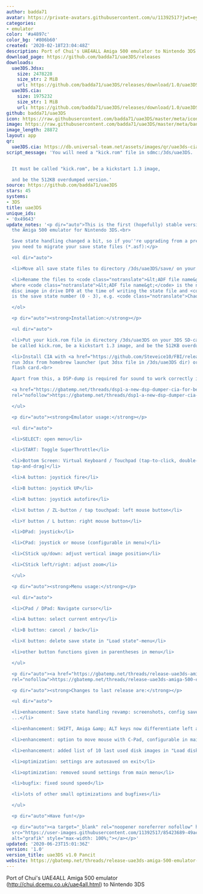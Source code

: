 ```yaml
---
author: badda71
avatar: https://private-avatars.githubusercontent.com/u/11392517?jwt=eyJhbGciOiJIUzI1NiIsInR5cCI6IkpXVCJ9.eyJpc3MiOiJnaXRodWIuY29tIiwiYXVkIjoicmF3LmdpdGh1YnVzZXJjb250ZW50LmNvbSIsImtleSI6ImtleTEiLCJleHAiOjE3MzQ2MTE0NjAsIm5iZiI6MTczNDYxMDI2MCwicGF0aCI6Ii91LzExMzkyNTE3In0.sp-DZ3WHb1zx5dPRlFFymotT7RAjYY_S2ee0oImFlRU&v=4
categories:
- emulator
color: '#a4897c'
color_bg: '#806b60'
created: '2020-02-18T23:04:48Z'
description: Port of Chui's UAE4ALL Amiga 500 emulator to Nintendo 3DS
download_page: https://github.com/badda71/uae3DS/releases
downloads:
  uae3DS.3dsx:
    size: 2478228
    size_str: 2 MiB
    url: https://github.com/badda71/uae3DS/releases/download/1.0/uae3DS.3dsx
  uae3DS.cia:
    size: 1975232
    size_str: 1 MiB
    url: https://github.com/badda71/uae3DS/releases/download/1.0/uae3DS.cia
github: badda71/uae3DS
icon: https://raw.githubusercontent.com/badda71/uae3DS/master/meta/icon.png
image: https://raw.githubusercontent.com/badda71/uae3DS/master/meta/banner.png
image_length: 28872
layout: app
qr:
  uae3DS.cia: https://db.universal-team.net/assets/images/qr/uae3ds-cia.png
script_message: 'You will need a "kick.rom" file in sdmc:/3ds/uae3DS.


  It must be called "kick.rom", be a kickstart 1.3 image,

  and be the 512KB overdumped version.'
source: https://github.com/badda71/uae3DS
stars: 45
systems:
- 3DS
title: uae3DS
unique_ids:
- '0x49643'
update_notes: '<p dir="auto">This is the first (hopefully) stable version of uae3DS,
  the Amiga 500 emulator for Nintendo 3DS.<br>

  Save state handling changed a bit, so if you''re upgrading from a previous version,
  you need to migrate your save state files (*.asf):</p>

  <ol dir="auto">

  <li>Move all save state files to directory /3ds/uae3DS/save/ on your SD card</li>

  <li>Rename the files to <code class="notranslate">&lt;ADF file name&gt;-&lt;NR&gt;.asf</code>
  where <code class="notranslate">&lt;ADF file name&gt;</code> is the name of the
  disc image in drive DF0 at the time of writing the state file and <code class="notranslate">&lt;NR&gt;</code>
  is the save state number (0 - 3), e.g. <code class="notranslate">Chaos Engine, The_Disk1.adf-0.asf</code></li>

  </ol>

  <p dir="auto"><strong>Installation:</strong></p>

  <ul dir="auto">

  <li>Put your kick.rom file in directory /3ds/uae3DS on your 3DS SD-card. It must
  be called kick.rom, be a kickstart 1.3 image, and be the 512KB overdumped version.</li>

  <li>Install CIA with <a href="https://github.com/Steveice10/FBI/releases">FBI</a>,
  run 3dsx from homebrew launcher (put 3dsx file in /3ds/uae3DS dir) or run 3ds from
  flash card.<br>

  Apart from this, a DSP-dump is required for sound to work correctly in the CIA version.<br>

  <a href="https://gbatemp.net/threads/dsp1-a-new-dsp-dumper-cia-for-better-stability.469461/"
  rel="nofollow">https://gbatemp.net/threads/dsp1-a-new-dsp-dumper-cia-for-better-stability.469461/</a></li>

  </ul>

  <p dir="auto"><strong>Emulator usage:</strong></p>

  <ul dir="auto">

  <li>SELECT: open menu</li>

  <li>START: Toggle SuperThrottle</li>

  <li>Bottom Screen: Virtual Keyboard / Touchpad (tap-to-click, double-tap-to-double-click,
  tap-and-drag)</li>

  <li>A button: joystick fire</li>

  <li>B button: joystick UP</li>

  <li>R button: joystick autofire</li>

  <li>X button / ZL-button / tap touchpad: left mouse button</li>

  <li>Y button / L button: right mouse button</li>

  <li>DPad: joystick</li>

  <li>CPad: joystick or mouse (configurable in menu)</li>

  <li>CStick up/down: adjust vertical image position</li>

  <li>CStick left/right: adjust zoom</li>

  </ul>

  <p dir="auto"><strong>Menu usage:</strong></p>

  <ul dir="auto">

  <li>CPad / DPad: Navigate cursor</li>

  <li>A button: select current entry</li>

  <li>B button: cancel / back</li>

  <li>X button: delete save state in "Load state"-menu</li>

  <li>other button functions given in parentheses in menu</li>

  </ul>

  <p dir="auto"><a href="https://gbatemp.net/threads/release-uae3ds-amiga-500-emulator-for-nintendo-3ds.558577/"
  rel="nofollow">https://gbatemp.net/threads/release-uae3ds-amiga-500-emulator-for-nintendo-3ds.558577/</a></p>

  <p dir="auto"><strong>Changes to last release are:</strong></p>

  <ul dir="auto">

  <li>enhancement: Save state handling revamp: screenshots, config saved in save states,
  ...</li>

  <li>enhancement: SHIFT, Amiga &amp; ALT keys now differentiate left and right press</li>

  <li>enhancement: option to move mouse with C-Pad, configurable in main menu</li>

  <li>enhancement: added list of 10 last used disk images in "Load disk image"-menu</li>

  <li>optimization: settings are autosaved on exit</li>

  <li>optimization: removed sound settings from main menu</li>

  <li>bugfix: fixed sound speed</li>

  <li>lots of other small optimizations and bugfixes</li>

  </ul>

  <p dir="auto">Have fun!</p>

  <p dir="auto"><a target="_blank" rel="noopener noreferrer nofollow" href="https://user-images.githubusercontent.com/11392517/85423689-49ac8480-b577-11ea-9693-440e3d212b8c.png"><img
  src="https://user-images.githubusercontent.com/11392517/85423689-49ac8480-b577-11ea-9693-440e3d212b8c.png"
  alt="grafik" style="max-width: 100%;"></a></p>'
updated: '2020-06-23T15:01:36Z'
version: '1.0'
version_title: uae3DS v1.0 Pancit
website: https://gbatemp.net/threads/release-uae3ds-amiga-500-emulator-for-nintendo-3ds.558577/
---
```

Port of Chui's UAE4ALL Amiga 500 emulator (http://chui.dcemu.co.uk/uae4all.html) to Nintendo 3DS